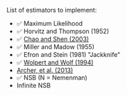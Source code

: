 List of estimators to implement:
- :white_check_mark: Maximum Likelihood
- :white_check_mark: Horvitz and Thompson (1952)
- :white_check_mark: [Chao and Shen (2003)](https://link.springer.com/content/pdf/10.1023/A:1026096204727.pdf)
- :white_check_mark: Miller and Madow (1955)
- :white_check_mark: Efron and Stein (1981) "Jackknife"
- :white_check_mark: [Wolpert and Wolf (1994)](https://arxiv.org/abs/comp-gas/9403001)
- [Archer, et al. (2013)](https://arxiv.org/abs/1302.0328)
- :white_check_mark: NSB (N = Nemenman)
- Infinite NSB
